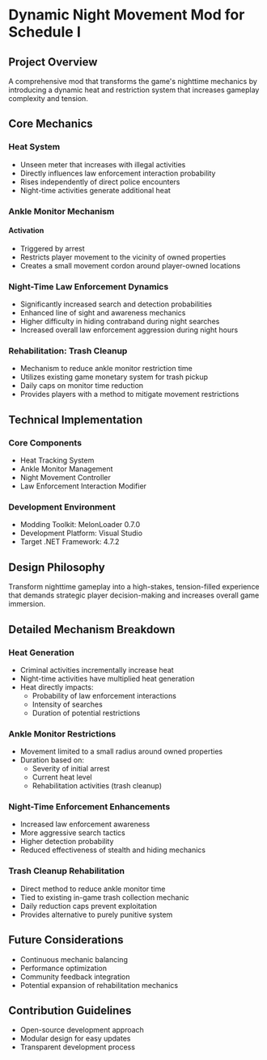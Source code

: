 # Dynamic Night Movement Mod for Schedule I

## Project Overview
A comprehensive mod that transforms the game's nighttime mechanics by introducing a dynamic heat and restriction system that increases gameplay complexity and tension.

## Core Mechanics

### Heat System
- Unseen meter that increases with illegal activities
- Directly influences law enforcement interaction probability
- Rises independently of direct police encounters
- Night-time activities generate additional heat

### Ankle Monitor Mechanism
#### Activation
- Triggered by arrest
- Restricts player movement to the vicinity of owned properties
- Creates a small movement cordon around player-owned locations

### Night-Time Law Enforcement Dynamics
- Significantly increased search and detection probabilities
- Enhanced line of sight and awareness mechanics
- Higher difficulty in hiding contraband during night searches
- Increased overall law enforcement aggression during night hours

### Rehabilitation: Trash Cleanup
- Mechanism to reduce ankle monitor restriction time
- Utilizes existing game monetary system for trash pickup
- Daily caps on monitor time reduction
- Provides players with a method to mitigate movement restrictions

## Technical Implementation

### Core Components
- Heat Tracking System
- Ankle Monitor Management
- Night Movement Controller
- Law Enforcement Interaction Modifier

### Development Environment
- Modding Toolkit: MelonLoader 0.7.0
- Development Platform: Visual Studio
- Target .NET Framework: 4.7.2

## Design Philosophy
Transform nighttime gameplay into a high-stakes, tension-filled experience that demands strategic player decision-making and increases overall game immersion.

## Detailed Mechanism Breakdown

### Heat Generation
- Criminal activities incrementally increase heat
- Night-time activities have multiplied heat generation
- Heat directly impacts:
  - Probability of law enforcement interactions
  - Intensity of searches
  - Duration of potential restrictions

### Ankle Monitor Restrictions
- Movement limited to a small radius around owned properties
- Duration based on:
  - Severity of initial arrest
  - Current heat level
  - Rehabilitation activities (trash cleanup)

### Night-Time Enforcement Enhancements
- Increased law enforcement awareness
- More aggressive search tactics
- Higher detection probability
- Reduced effectiveness of stealth and hiding mechanics

### Trash Cleanup Rehabilitation
- Direct method to reduce ankle monitor time
- Tied to existing in-game trash collection mechanic
- Daily reduction caps prevent exploitation
- Provides alternative to purely punitive system

## Future Considerations
- Continuous mechanic balancing
- Performance optimization
- Community feedback integration
- Potential expansion of rehabilitation mechanics

## Contribution Guidelines
- Open-source development approach
- Modular design for easy updates
- Transparent development process